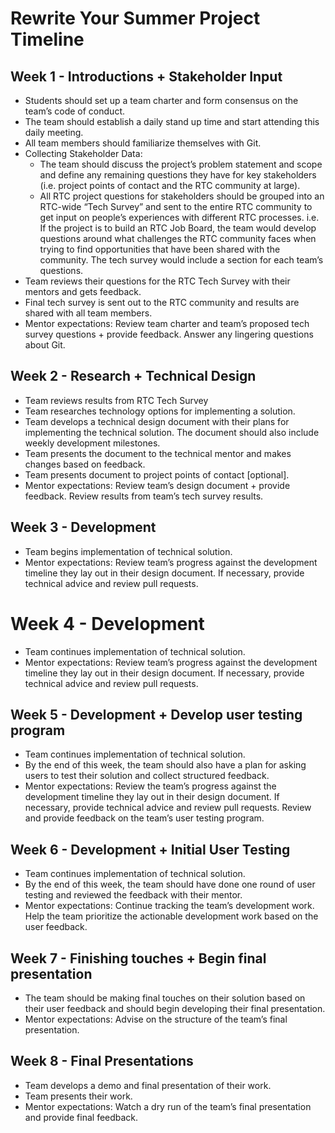 # Rewrite Your Summer Project Timeline
## Week 1 - Introductions + Stakeholder Input
* Students should set up a team charter and form consensus on the team’s code of conduct.
* The team should establish a daily stand up time and start attending this daily meeting. 
* All team members should familiarize themselves with Git.
* Collecting Stakeholder Data:
  * The team should discuss the project’s problem statement and scope and define any remaining questions they have for key stakeholders (i.e. project points of contact and the RTC community at large).
  * All RTC project questions for stakeholders should be grouped into an RTC-wide “Tech Survey” and sent to the entire RTC community to get input on people’s experiences with different RTC processes.
i.e. If the project is to build an RTC Job Board, the team would develop questions around what challenges the RTC community faces when trying to find opportunities that have been shared with the community. The tech survey would include a section for each team’s questions.
* Team reviews their questions for the RTC Tech Survey with their mentors and gets feedback.
* Final tech survey is sent out to the RTC community and results are shared with all team members.
* Mentor expectations: Review team charter and team’s proposed tech survey questions + provide feedback. Answer any lingering questions about Git.
## Week 2 - Research + Technical Design
* Team reviews results from RTC Tech Survey
* Team researches technology options for implementing a solution.
* Team develops a technical design document with their plans for implementing the technical solution. The document should also include weekly development milestones.
* Team presents the document to the technical mentor and makes changes based on feedback.
* Team presents document to project points of contact [optional].
* Mentor expectations: Review team’s design document + provide feedback. Review results from team’s tech survey results.
## Week 3 - Development
* Team begins implementation of technical solution.
* Mentor expectations: Review team’s progress against the development timeline they lay out in their design document. If necessary, provide technical advice and review pull requests.
# Week 4 - Development
* Team continues implementation of technical solution.
* Mentor expectations: Review team’s progress against the development timeline they lay out in their design document. If necessary, provide technical advice and review pull requests.
## Week 5 - Development + Develop user testing program
* Team continues implementation of technical solution.
* By the end of this week, the team should also have a plan for asking users to test their solution and collect structured feedback.
* Mentor expectations: Review the team’s progress against the development timeline they lay out in their design document. If necessary, provide technical advice and review pull requests. Review and provide feedback on the team’s user testing program.
## Week 6 - Development + Initial User Testing
* Team continues implementation of technical solution.
* By the end of this week, the team should have done one round of user testing and reviewed the feedback with their mentor.
* Mentor expectations: Continue tracking the team’s development work. Help the team prioritize the actionable development work based on the user feedback.
## Week 7 - Finishing touches + Begin final presentation
* The team should be making final touches on their solution based on their user feedback and should begin developing their final presentation.
* Mentor expectations: Advise on the structure of the team’s final presentation.
## Week 8 - Final Presentations
* Team develops a demo and final presentation of their work.
* Team presents their work.
* Mentor expectations: Watch a dry run of the team’s final presentation and provide final feedback.
